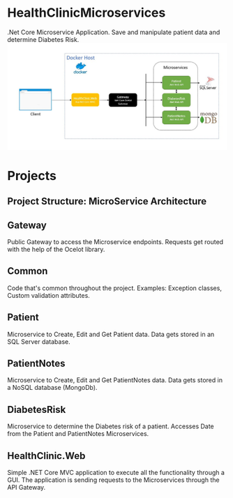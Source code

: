 # HealthClinicMicroservices
.Net Core Microservice Application. Save and manipulate patient data and determine Diabetes Risk.
![Architecture Overview](https://github.com/nicolasiten/HealthClinicMicroservices/blob/master/images/Architecture.JPG)
# Projects
## Project Structure: MicroService Architecture
## Gateway
Public Gateway to access the Microservice endpoints.
Requests get routed with the help of the Ocelot library.
## Common
Code that's common throughout the project. 
Examples: Exception classes, Custom validation attributes.
## Patient
Microservice to Create, Edit and Get Patient data.
Data gets stored in an SQL Server database.
## PatientNotes
Microservice to Create, Edit and Get PatientNotes data.
Data gets stored in a NoSQL database (MongoDb).
## DiabetesRisk
Microservice to determine the Diabetes risk of a patient. Accesses Date from the Patient and PatientNotes Microservices.
## HealthClinic.Web
Simple .NET Core MVC application to execute all the functionality through a GUI. The application is sending requests to the Microservices through the API Gateway.